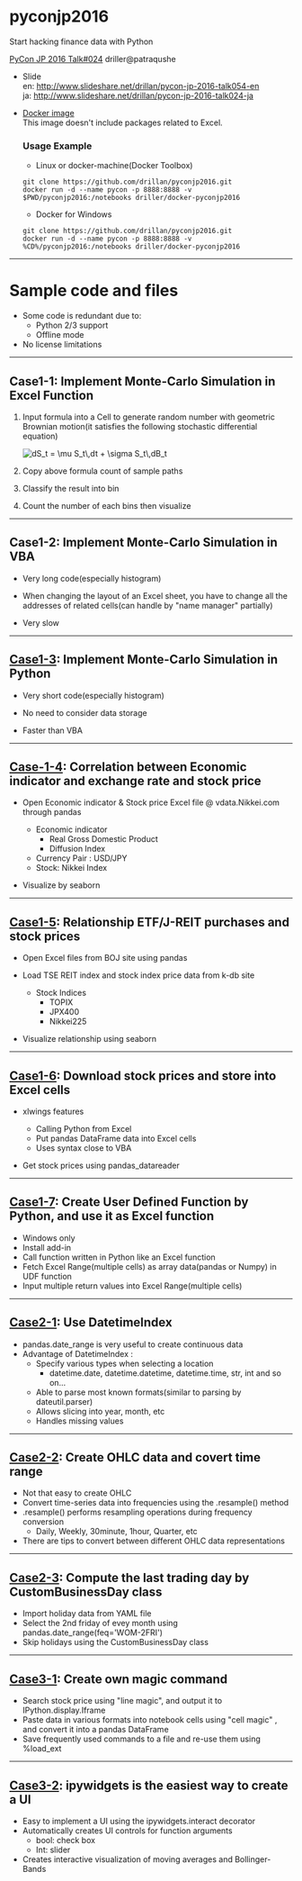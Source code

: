 # pyconjp2016
Start hacking finance data with Python  

[PyCon JP 2016 Talk#024](https://pycon.jp/2016/ja/schedule/presentation/24/) driller@patraqushe  

* Slide  
    en: http://www.slideshare.net/drillan/pycon-jp-2016-talk054-en  
    ja: http://www.slideshare.net/drillan/pycon-jp-2016-talk024-ja

* [Docker image](https://hub.docker.com/r/driller/docker-pyconjp2016/)  
    This image doesn't include packages related to Excel.

    ### Usage Example

    * Linux or docker-machine(Docker Toolbox)
  ```
  git clone https://github.com/drillan/pyconjp2016.git
  docker run -d --name pycon -p 8888:8888 -v $PWD/pyconjp2016:/notebooks driller/docker-pyconjp2016
  ```

  * Docker for Windows
  ```
  git clone https://github.com/drillan/pyconjp2016.git
  docker run -d --name pycon -p 8888:8888 -v %CD%/pyconjp2016:/notebooks driller/docker-pyconjp2016
  ```

---
# Sample code and files

* Some code is redundant due to:  
    * Python 2/3 support  
    * Offline mode  
* No license limitations   

---
## Case1-1: Implement Monte-Carlo Simulation in Excel Function

1. Input formula into a Cell to generate random number with geometric Brownian motion(it satisfies the following stochastic differential equation)

    ![$$dS_t = \mu S_t\,dt + \sigma S_t\,dB_t$$](https://wikimedia.org/api/rest_v1/media/math/render/svg/22a084f84c78d0ae6983fd7283004f412f42757b)

2. Copy above formula count of sample paths

3. Classify the result into bin

4. Count the number of each bins then visualize 

---
## Case1-2: Implement Monte-Carlo Simulation in VBA

* Very long code(especially histogram)

* When changing the layout of an Excel sheet, you have to change all the addresses of related cells(can handle by "name manager" partially)

* Very slow

---
## [Case1-3](http://nbviewer.jupyter.org/github/drillan/pyconjp2016/blob/master/Case1-3.ipynb): Implement Monte-Carlo Simulation in Python

* Very short code(especially histogram)

* No need to consider data storage

* Faster than VBA

---
## [Case-1-4](http://nbviewer.jupyter.org/github/drillan/pyconjp2016/blob/master/Case1-4.ipynb): Correlation between Economic indicator and exchange rate and stock price

* Open Economic indicator & Stock price Excel file @ vdata.Nikkei.com through pandas 
  * Economic indicator
     * Real Gross Domestic Product
     * Diffusion Index
  * Currency Pair : USD/JPY
  * Stock: Nikkei Index

* Visualize by seaborn

---
## [Case1-5](http://nbviewer.jupyter.org/github/drillan/pyconjp2016/blob/master/Case1-5.ipynb): Relationship ETF/J-REIT purchases and stock prices

* Open Excel files from BOJ site using pandas

* Load TSE REIT index and stock index price data from k-db site
  * Stock Indices
    * TOPIX
    * JPX400
    * Nikkei225

* Visualize relationship using seaborn

---
## [Case1-6](Case1-6_7): Download stock prices and store into Excel cells

* xlwings features
  * Calling Python from Excel
  * Put pandas DataFrame data into Excel cells
  * Uses syntax close to VBA

* Get stock prices using pandas_datareader

---
## [Case1-7](Case1-6_7): Create User Defined Function by Python, and use it as Excel function

* Windows only
* Install add-in
* Call function written in Python like an Excel function   
* Fetch Excel Range(multiple cells) as array data(pandas or Numpy) in UDF function
* Input multiple return values into Excel Range(multiple cells)

---
## [Case2-1](http://nbviewer.jupyter.org/github/drillan/pyconjp2016/blob/master/Case2-1_2.ipynb): Use DatetimeIndex

* pandas.date_range is very useful to create continuous data  
* Advantage of DatetimeIndex :
  * Specify various types when selecting a location  
    * datetime.date, datetime.datetime, datetime.time, str, int and so on…
  * Able to parse most known formats(similar to parsing by dateutil.parser)
  * Allows slicing into year, month, etc
  * Handles missing values  

---
## [Case2-2](http://nbviewer.jupyter.org/github/drillan/pyconjp2016/blob/master/Case2-1_2.ipynb): Create OHLC data and covert time range

* Not that easy to create OHLC
* Convert time-series data into frequencies using the .resample() method
* .resample() performs resampling operations during frequency conversion
  * Daily, Weekly, 30minute, 1hour, Quarter, etc
* There are tips to convert between different OHLC data representations

---
## [Case2-3](http://nbviewer.jupyter.org/github/drillan/pyconjp2016/blob/master/Case2-3.ipynb): Compute the last trading day by CustomBusinessDay class

* Import holiday data from YAML file  
* Select the 2nd friday of evey month using pandas.date_range(feq='WOM-2FRI')  
* Skip holidays using the CustomBusinessDay class  

---
## [Case3-1](http://nbviewer.jupyter.org/github/drillan/pyconjp2016/blob/master/Case3-1.ipynb): Create own magic command

* Search stock price using "line magic", and output it to IPython.display.Iframe  
* Paste data in various formats into notebook cells using "cell magic" , and convert it into a pandas DataFrame  
* Save frequently used commands to a file and re-use them using %load_ext  

---
## [Case3-2](http://nbviewer.jupyter.org/github/drillan/pyconjp2016/blob/master/Case3-2.ipynb): ipywidgets is the easiest way to create a UI  

* Easy to implement a UI using the ipywidgets.interact decorator  
* Automatically creates UI controls for function arguments  
  * bool: check box 
  * Int: slider
* Creates interactive visualization of moving averages and Bollinger-Bands  


